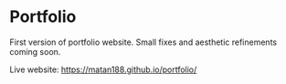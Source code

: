 # Portfolio 

First version of portfolio website. 
Small fixes and aesthetic refinements coming soon. 

Live website: https://matan188.github.io/portfolio/
